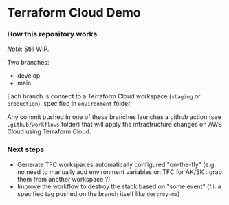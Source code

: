 # Terraform Cloud Demo

### How this repository works

*Note*: Still WIP.

Two branches:

 * develop
 * main

Each branch is connect to a Terraform Cloud workspace (```staging``` or ```production```), specified in ```environment``` folder.

Any commit pushed in one of these branches launches a github action (see ```.github/workflows``` folder) that will apply the infrastructure changes on AWS Cloud using Terraform Cloud.

### Next steps

 * Generate TFC workspaces automatically configured "on-the-fly" (e.g. no need to manually add environment variables on TFC for AK/SK : grab them from another workspace ?)
 * Improve the workflow to destroy the stack based on "some event" (f.i. a specified tag pushed on the branch itself like ```destroy-me```)